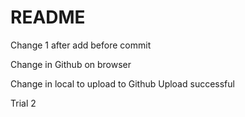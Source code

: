 # README #

Change 1 after add before commit

Change in Github on browser

Change in local to upload to Github
Upload successful

Trial 2

